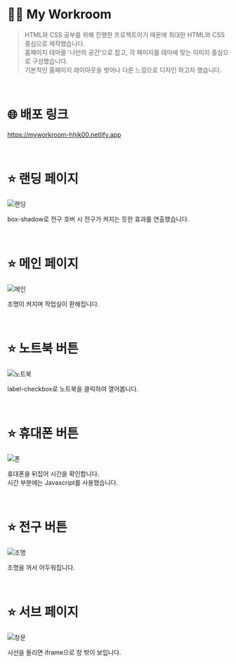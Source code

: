 # 👩‍💻 My Workroom
> HTML와 CSS 공부를 위해 진행한 프로젝트이기 때문에 최대한 HTML와 CSS 중심으로 제작했습니다. <br>
홈페이지 테마를 '나만의 공간'으로 잡고, 각 페이지를 테마에 맞는 이미지 중심으로 구성했습니다. <br>
기본적인 홈페이지 레이아웃을 벗어나 다른 느낌으로 디자인 하고자 했습니다.

<br>

# 🌐 배포 링크
https://myworkroom-hhjk00.netlify.app

<br>

# ⭐ 랜딩 페이지
![랜딩](https://user-images.githubusercontent.com/97223653/212369929-f43e3a84-bfdd-4743-b882-6b6cf976cd28.gif)

box-shadow로 전구 호버 시 전구가 켜지는 듯한 효과를 연출했습니다.

<br>

# ⭐ 메인 페이지
![메인](https://user-images.githubusercontent.com/97223653/212370608-16f1ca69-90c4-4f2b-9beb-67cb4c0e7b88.gif)

조명이 켜지며 작업실이 환해집니다.

<br>

# ⭐ 노트북 버튼
![노트북](https://user-images.githubusercontent.com/97223653/212370186-42538b69-2fea-4689-96cb-e3e72c6ef836.gif)

label-checkbox로 노트북을 클릭하여 열어봅니다.

<br>

# ⭐ 휴대폰 버튼
![폰](https://user-images.githubusercontent.com/97223653/212370205-3431dd33-1ad0-4ed3-b936-77bdcc9be2b7.gif)

휴대폰을 뒤집어 시간을 확인합니다. <br>
시간 부분에는 Javascript를 사용했습니다.

<br>

# ⭐ 전구 버튼
![조명](https://user-images.githubusercontent.com/97223653/212370329-5d348f02-f83b-4e60-bd33-ceb647e682ba.gif)

조명을 꺼서 어두워집니다.

<br>

# ⭐ 서브 페이지
![창문](https://user-images.githubusercontent.com/97223653/212370355-dde9bfd1-3eb1-40c0-9277-bd388d3fa21d.gif)

시선을 돌리면 iframe으로 창 밖이 보입니다.
